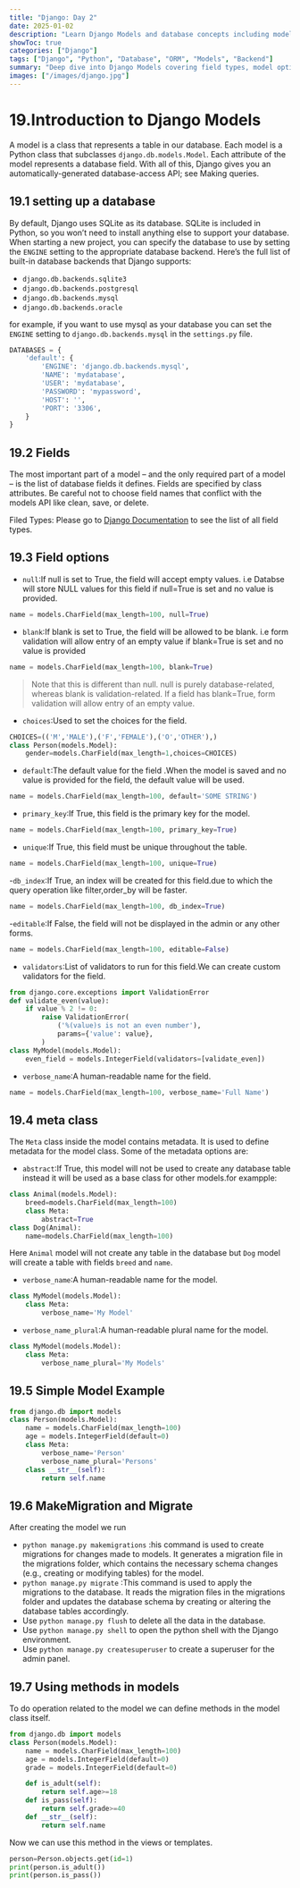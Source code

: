 ```yaml
---
title: "Django: Day 2"
date: 2025-01-02
description: "Learn Django Models and database concepts including model creation, fields, migrations, and database configuration. Essential guide for working with Django's ORM system."
showToc: true
categories: ["Django"]
tags: ["Django", "Python", "Database", "ORM", "Models", "Backend"]
summary: "Deep dive into Django Models covering field types, model options, database configuration, migrations, and model methods. Essential knowledge for database operations in Django."
images: ["/images/django.jpg"]
---
```


# 19.Introduction to Django Models
A model is a class that represents a table in our database. Each model is a Python class that subclasses `django.db.models.Model`. Each attribute of the model represents a database field. With all of this, Django gives you an automatically-generated database-access API; see Making queries.

## 19.1 setting up a database
By default, Django uses SQLite as its database. SQLite is included in Python, so you won’t need to install anything else to support your database. When starting a new project, you can specify the database to use by setting the `ENGINE` setting to the appropriate database backend. Here’s the full list of built-in database backends that Django supports:
- `django.db.backends.sqlite3`
- `django.db.backends.postgresql`
- `django.db.backends.mysql`
- `django.db.backends.oracle`

for example, if you want to use mysql as your database you can set the `ENGINE` setting to `django.db.backends.mysql` in the `settings.py` file.

```python
DATABASES = {
    'default': {
        'ENGINE': 'django.db.backends.mysql',
        'NAME': 'mydatabase',
        'USER': 'mydatabase',
        'PASSWORD': 'mypassword',
        'HOST': '',
        'PORT': '3306',
    }
}
```
## 19.2 Fields
The most important part of a model – and the only required part of a model – is the list of database fields it defines. Fields are specified by class attributes. Be careful not to choose field names that conflict with the models API like clean, save, or delete.

Filed Types:
Please go to [Django Documentation](https://docs.djangoproject.com/en/5.1/ref/models/fields/#field-types) to see the list of all field types.


## 19.3 Field options
- `null`:If null is set to True, the field will accept empty values. i.e Databse will store NULL values for this field if null=True is set and no value is provided.
```python
name = models.CharField(max_length=100, null=True)
```

- `blank`:If blank is set to True, the field will be allowed to be blank. i.e form validation will allow entry of an empty value if blank=True is set and no value is provided
```python
name = models.CharField(max_length=100, blank=True)
```

> Note that this is different than null. null is purely database-related, whereas blank is validation-related. If a field has blank=True, form validation will allow entry of an empty value.

- `choices`:Used to set the choices for the field.
```python
CHOICES=(('M','MALE'),('F','FEMALE'),('O','OTHER'),)
class Person(models.Model):
    gender=models.CharField(max_length=1,choices=CHOICES)
```

- `default`:The default value for the field .When the model is saved and no value is provided for the field, the default value will be used.
```python
name = models.CharField(max_length=100, default='SOME STRING')
```

- `primary_key`:If True, this field is the primary key for the model.
```python
name = models.CharField(max_length=100, primary_key=True)
```

- `unique`:If True, this field must be unique throughout the table.
```python
name = models.CharField(max_length=100, unique=True)
```

-`db_index`:If True, an index will be created for this field.due to which the query operation like filter,order_by will be faster.
```python
name = models.CharField(max_length=100, db_index=True)
```

-`editable`:If False, the field will not be displayed in the admin or any other forms.
```python
name = models.CharField(max_length=100, editable=False)
```

- `validators`:List of validators to run for this field.We can create custom validators for the field.
```python
from django.core.exceptions import ValidationError
def validate_even(value):
    if value % 2 != 0:
        raise ValidationError(
            ('%(value)s is not an even number'),
            params={'value': value},
        )
class MyModel(models.Model):
    even_field = models.IntegerField(validators=[validate_even])
```

- `verbose_name`:A human-readable name for the field.
```python
name = models.CharField(max_length=100, verbose_name='Full Name')
```


## 19.4 meta class
The `Meta` class inside the model contains metadata. It is used to define metadata for the model class. Some of the metadata options are:
- `abstract`:If True, this model will not be used to create any database table instead it will be used as a base class for other models.for exampple:
```python
class Animal(models.Model):
    breed=models.CharField(max_length=100)
    class Meta:
        abstract=True
class Dog(Animal):
    name=models.CharField(max_length=100)
```
Here `Animal` model will not create any table in the database but `Dog` model will create a table with fields `breed` and `name`.



- `verbose_name`:A human-readable name for the model.
```python
class MyModel(models.Model):
    class Meta:
        verbose_name='My Model'
```

- `verbose_name_plural`:A human-readable plural name for the model.
```python
class MyModel(models.Model):
    class Meta:
        verbose_name_plural='My Models'
```


## 19.5 Simple Model Example
```python
from django.db import models
class Person(models.Model):
    name = models.CharField(max_length=100)
    age = models.IntegerField(default=0)
    class Meta:
        verbose_name='Person'
        verbose_name_plural='Persons'
    class __str__(self):
        return self.name
```

## 19.6 MakeMigration and Migrate
After creating the model we run
- `python manage.py makemigrations` :his command is used to create migrations for changes made to models. It generates a migration file in the migrations folder, which contains the necessary schema changes (e.g., creating or modifying tables) for the model.
- `python manage.py migrate` :This command is used to apply the migrations to the database. It reads the migration files in the migrations folder and updates the database schema by creating or altering the database tables accordingly.
- Use `python manage.py flush` to delete all the data in the database.
- Use `python manage.py shell` to open the python shell with the Django environment.
- Use `python manage.py createsuperuser` to create a superuser for the admin panel.


## 19.7 Using methods in models
To do operation related to the model we can define methods in the model class itself.
```python
from django.db import models
class Person(models.Model):
    name = models.CharField(max_length=100)
    age = models.IntegerField(default=0)
    grade = models.IntegerField(default=0)

    def is_adult(self):
        return self.age>=18
    def is_pass(self):
        return self.grade>=40
    def __str__(self):
        return self.name

```
Now we can use this method in the views or templates.
```python
person=Person.objects.get(id=1)
print(person.is_adult())
print(person.is_pass())
```
